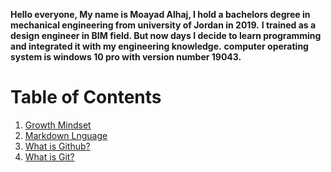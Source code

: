 **Hello everyone, My name is Moayad Alhaj, I hold a bachelors degree in mechanical engineering from university of Jordan in 2019.**
**I trained as a design engineer in BIM field. But now days I decide to learn programming and integrated it with my engineering knowledge.** 
**computer operating system is windows 10 pro with version number 19043.**



# Table of Contents
1. [Growth Mindset](https://moayadalhaj.github.io/reading-notes/Growthmindset)
2. [Markdown Lnguage](https://moayadalhaj.github.io/reading-notes/Markdown)
3. [What is Github?](https://moayadalhaj.github.io/reading-notes/Github)
4. [What is Git?](https://moayadalhaj.github.io/reading-notes/Git)

